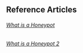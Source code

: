 ## Reference Articles
###### [What is a Honeypot](https://searchsecurity.techtarget.com/definition/honey-pot)
###### [What is a Honeypot 2](https://www.csoonline.com/article/3384702/what-is-a-honeypot-a-trap-for-catching-hackers-in-the-act.html)
